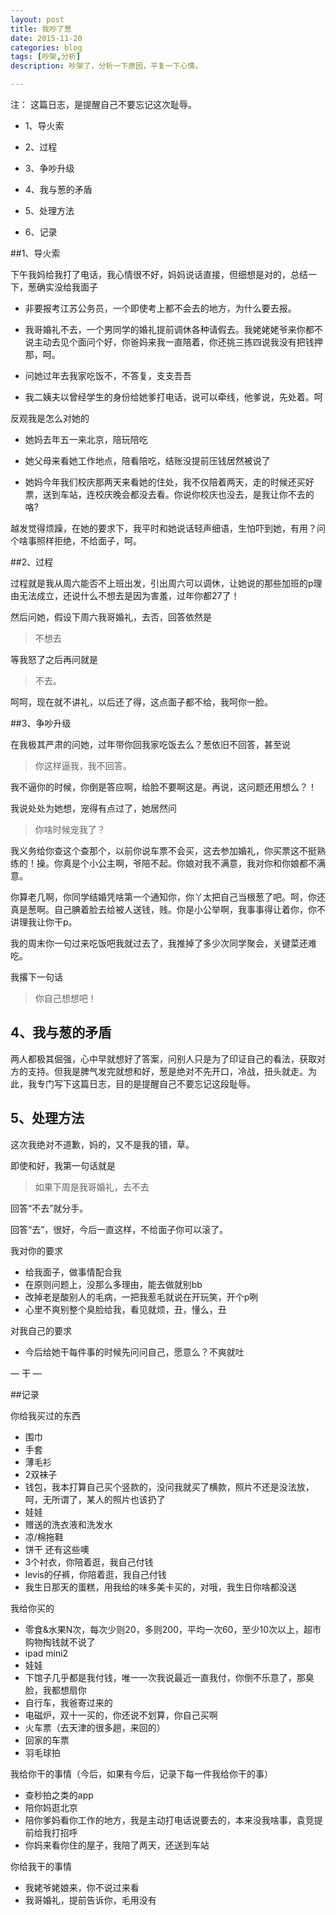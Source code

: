 ```yaml
---
layout: post
title: 我吵了葱
date: 2015-11-20
categories: blog
tags: [吵架,分析]
description: 吵架了，分析一下原因，平复一下心情。

---
```


注： 这篇日志，是提醒自己不要忘记这次耻辱。






* 1、导火索

* 2、过程

* 3、争吵升级

* 4、我与葱的矛盾

* 5、处理方法

* 6、记录


##1、导火索

下午我妈给我打了电话，我心情很不好，妈妈说话直接，但细想是对的，总结一下，葱确实没给我面子

- 非要报考江苏公务员，一个即使考上都不会去的地方，为什么要去报。

- 我哥婚礼不去，一个男同学的婚礼提前调休各种请假去。我姥姥姥爷来你都不说主动去见个面问个好，你爸妈来我一直陪着，你还挑三拣四说我没有把钱押那，呵。

- 问她过年去我家吃饭不，不答复，支支吾吾

- 我二姨夫以曾经学生的身份给她爹打电话，说可以牵线，他爹说，先处着。呵

反观我是怎么对她的

- 她妈去年五一来北京，陪玩陪吃

- 她父母来看她工作地点，陪看陪吃，结账没提前压钱居然被说了

- 她妈今年我们校庆那两天来看她的住处，我不仅陪着两天，走的时候还买好票，送到车站，连校庆晚会都没去看。你说你校庆也没去，是我让你不去的咯? 

越发觉得烦躁，在她的要求下，我平时和她说话轻声细语，生怕吓到她，有用？问个啥事照样拒绝，不给面子，呵。

##2、过程

过程就是我从周六能否不上班出发，引出周六可以调休，让她说的那些加班的p理由无法成立，还说什么不想去是因为害羞，过年你都27了！

然后问她，假设下周六我哥婚礼，去否，回答依然是

> 不想去

等我怒了之后再问就是

> 不去。

呵呵，现在就不讲礼，以后还了得，这点面子都不给，我呵你一脸。

##3、争吵升级

在我极其严肃的问她，过年带你回我家吃饭去么？葱依旧不回答，甚至说

> 你这样逼我，我不回答。

我不逼你的时候，你倒是答应啊，给脸不要啊这是。再说，这问题还用想么？！

我说处处为她想，宠得有点过了，她居然问

> 你啥时候宠我了？

我义务给你查这个查那个，以前你说车票不会买，这去参加婚礼，你买票这不挺熟练的！操。你真是个小公主啊，爷陪不起。你娘对我不满意，我对你和你娘都不满意。

你算老几啊，你同学结婚凭啥第一个通知你，你丫太把自己当根葱了吧。呵，你还真是葱啊。自己腆着脸去给被人送钱，贱。你是小公举啊，我事事得让着你，你不讲理我让你干p。

我的周末你一句过来吃饭吧我就过去了，我推掉了多少次同学聚会，关键菜还难吃。

我撂下一句话

> 你自己想想吧！


## 4、我与葱的矛盾

两人都极其倔强，心中早就想好了答案，问别人只是为了印证自己的看法，获取对方的支持。但我是脾气发完就想和好，葱是绝对不先开口，冷战，扭头就走。为此，我专门写下这篇日志，目的是提醒自己不要忘记这段耻辱。

## 5、处理方法

这次我绝对不道歉，妈的，又不是我的错，草。

即使和好，我第一句话就是

>如果下周是我哥婚礼，去不去

回答“不去”就分手。

回答“去”，很好，今后一直这样，不给面子你可以滚了。

我对你的要求

- 给我面子，做事情配合我
- 在原则问题上，没那么多理由，能去做就别bb
- 改掉老是酸别人的毛病，一把我惹毛就说在开玩笑，开个p咧
- 心里不爽别整个臭脸给我，看见就烦，丑，懂么，丑

对我自己的要求

- 今后给她干每件事的时候先问问自己，愿意么？不爽就吐

— 干 —

##记录

你给我买过的东西

- 围巾
- 手套
- 薄毛衫
- 2双袜子
- 钱包，我本打算自己买个竖款的，没问我就买了横款，照片不还是没法放，呵，无所谓了，某人的照片也该扔了
- 娃娃
- 赠送的洗衣液和洗发水
- 凉/棉拖鞋
- 饼干
还有这些噢
- 3个衬衣，你陪着逛，我自己付钱
- levis的仔裤，你陪着逛，我自己付钱
- 我生日那天的蛋糕，用我给的味多美卡买的，对哦，我生日你啥都没送

我给你买的

- 零食&水果N次，每次少则20，多则200，平均一次60，至少10次以上，超市购物掏钱就不说了
- ipad mini2
- 娃娃
- 下馆子几乎都是我付钱，唯一一次我说最近一直我付，你倒不乐意了，那臭脸，我都想扇你
- 自行车，我爸寄过来的
- 电磁炉，双十一买的，你还说不划算，你自己买啊
- 火车票（去天津的很多趟，来回的）
- 回家的车票
- 羽毛球拍

我给你干的事情（今后，如果有今后，记录下每一件我给你干的事）

- 查秒拍之类的app
- 陪你妈逛北京
- 陪你爹妈看你工作的地方，我是主动打电话说要去的，本来没我啥事，袁竞提前给我打招呼
- 你妈来看你住的屋子，我陪了两天，还送到车站


你给我干的事情

- 我姥爷姥娘来，你不说过来看
- 我哥婚礼，提前告诉你，毛用没有









